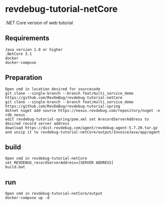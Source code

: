 # revdebug-tutorial-netCore
.NET Core version of web tutorial

## Requirements
    Java version 1.8 or higher
    .NetCore 3.1
    docker
    docker-compose
    
## Preparation
    Open cmd in location desired for sourcecode
    git clone --single-branch --branch feat/multi_service_demo https://github.com/RevDeBug/revdebug-tutorial-netCore
    git clone --single-branch --branch feat/multi_service_demo https://github.com/RevDeBug/revdebug-tutorial-spring
    dotnet nuget add source https://nexus.revdebug.com/repository/nuget -n rdb_nexus
    edit revdebug-tutorial-spring/pom.xml set ArecordServerAddress to desired record server address
    download https://dist.revdebug.com/agent/revdebug-agent-5.7.20.tar.gz and unzip it to revdebug-tutorial-netCore/output/InvoiceJava/app/agent
    
## build
    Open cmd in revdebug-tutorial-netCore
    set REVDEBUG_recordServerAddress=[SERVER ADDRESS]
    build.bat
    
## run
    Open cmd in revdebug-tutorial-netCore/output
    docker-compose up -d
